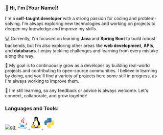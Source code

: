 ### 👋 Hi, I'm [Your Name]!

I'm a **self-taught developer** with a strong passion for coding and problem-solving. I'm always exploring new technologies and working on projects to deepen my knowledge and improve my skills.

💻 Currently, I'm focused on learning **Java** and **Spring Boot** to build robust backends, but I’m also exploring other areas like **web development**, **APIs**, and **databases**. I enjoy tackling challenges and learning from every mistake along the way.

🔭 My goal is to continuously grow as a developer by building real-world projects and contributing to open-source communities. I believe in learning by doing, and you'll find a variety of projects here some still in progress, as I'm always working to improve them.

🌱 I'm still learning, so any feedback or advice is always welcome. Let's connect, collaborate, and grow together!


<h3 align="left">Languages and Tools:</h3>
<p align="left"> <a href="https://git-scm.com/" target="_blank" rel="noreferrer"> <img src="https://www.vectorlogo.zone/logos/git-scm/git-scm-icon.svg" alt="git" width="40" height="40"/> </a> <a href="https://www.java.com" target="_blank" rel="noreferrer"> <img src="https://raw.githubusercontent.com/devicons/devicon/master/icons/java/java-original.svg" alt="java" width="40" height="40"/> </a> <a href="https://www.linux.org/" target="_blank" rel="noreferrer"> <img src="https://raw.githubusercontent.com/devicons/devicon/master/icons/linux/linux-original.svg" alt="linux" width="40" height="40"/> </a> <a href="https://www.python.org" target="_blank" rel="noreferrer"> <img src="https://raw.githubusercontent.com/devicons/devicon/master/icons/python/python-original.svg" alt="python" width="40" height="40"/> </a> </p>
